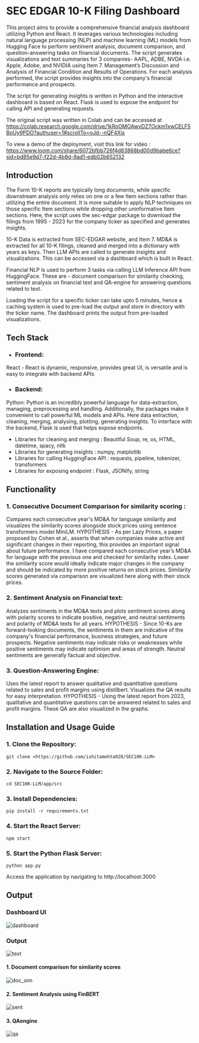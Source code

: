 # SEC EDGAR 10-K Filing Dashboard
This project aims to provide a comprehensive financial analysis dashboard utilizing Python and React. It leverages various technologies including natural language processing (NLP) and machine learning (ML) models from Hugging Face to perform sentiment analysis, document comparison, and question-answering tasks on financial documents.
The script generates visualizations and text summaries for 3 companies- AAPL, ADBE, NVDA i.e. Apple, Adobe, and NVIDIA using Item 7. Management’s Discussion and Analysis of Financial Condition and Results of Operations. For each analysis performed, the script provides insights into the company's financial performance and prospects.

The script for generating insights is written in Python and the interactive dashboard is based on React. Flask is used to expose the endpoint for calling API and generating requests.

The original script was written in Colab and can be accessed at https://colab.research.google.com/drive/1kRoOMOAwvDZ7Ockm1xwCELF5BpUy9PDO?authuser=1#scrollTo=oJd--nQF4Xis

To view a demo of the deployment, visit this link for video : https://www.loom.com/share/6072bfbb726f4d83868bd00d9babe6ce?sid=bd85e9d7-f22d-4b8d-9ad1-edb02b652132 

## Introduction
The Form 10-K reports are typically long documents, while specific downstream analysis only relies on one or a few Item sections rather than utilizing the entire document. 
It is more suitable to apply NLP techniques on those specific Item sections while dropping other uninformative Item sections. Here, the script uses the sec-edgar package to download the filings from 1995 - 2023 for the company ticker as specified and generates insights.

10-K Data is extracted from SEC-EDGAR website, and Item 7. MD&A is extracted for all 10-K filings, cleaned and merged into a dictionary with years as keys. Then LLM APIs are called to generate insights and visualizations. This can be accessed via a dashboard which is built in React.

Financial NLP is used to perform 3 tasks via calling LLM Inference API from HuggingFace. These are  - document comparison for similarity checking, sentiment analysis on financial text and QA-engine for answering questions related to text.

Loading the script for a specific ticker can take upto 5 minutes, hence a caching system is used to pre-load the output and store in directory with the ticker name. The dashboard prints the output from pre-loaded visualizations.


## Tech Stack

 - ### Frontend:
  React - React is dynamic, responsive, provides great UI, is versatile and is easy to integrate with backend APIs
 - ### Backend:
  Python: Python is an incredibly powerful language for data-extraction, managing, preprocessing and handling. Additionally, the packages make it convenient to call powerful ML models and APIs. Here data extraction, cleaning, merging, analysing, plotting, generating insights. To interface with the backend, Flask is used that helps expose endpoints. 
 - Libraries for cleaning and merging : Beautiful Soup, re, os, HTML, datetime, spacy, nltk
 - Libraries for generating insights : numpy, matplotlib
 - Libraries for calling HuggingFace API : requests, pipeline, tokenizer, transformers 
 - Libraries for exposing endpoint : Flask, JSONify, string



## Functionality
   ### 1.   Consecutive Document Comparison for similarity scoring : 
   Compares each consecutive year's MD&A for language similarity and visualizes the similarity scores alongside stock prices using sentence transformers model MiniLM.
   HYPOTHESIS - As per Lazy Prices, a paper proposed by Cohen et al., asserts that when companies make active and significant changes in their reporting, this provides an important signal about future performance. I have compared each consecutive year’s MD&A for language with the previous one and checked for similarity index. Lower the similarity score would ideally indicate major changes in the company and should be indicated by more positive returns on stock prices. Similarity scores generated via comparison are visualized here along with their stock prices.


   ### 2.   Sentiment Analysis on Financial text: 
   Analyzes sentiments in the MD&A texts and plots sentiment scores along with polarity scores to indicate positive, negative, and neutral sentiments and polarity of MD&A texts for all years.
   HYPOTHESIS - Since 10-Ks are forward-looking documents, the sentiments in them are indicative of the company's financial performance, business strategies, and future prospects. Negative sentiments may indicate risks or weaknesses while positive sentiments may indicate optimism and areas of strength. Neutral sentiments are generally factual and objective.

   ### 3.   Question-Answering Engine: 
   Uses the latest report to answer qualitative and quantitative questions related to sales and profit margins using distilbert. Visualizes the QA results for easy interpretation. 
   HYPOTHESIS - Using the latest report from 2023, qualitative and quantitative questions can be answered related to sales and profit margins. These QA are also visualized in the graphs. 

## Installation and Usage Guide
### 1. Clone the Repository:
```
git clone <https://github.com/ishitamehta028/SEC10K-LLM>
```

### 2. Navigate to the Source Folder:
```
cd SEC10K-LLM/app/src
```
### 3. Install Dependencies:
```
pip install -r requirements.txt

```
### 4. Start the React Server:
```
npm start
```
### 5. Start the Python Flask Server:
```
python app.py
```
Access the application by navigating to http://localhost:3000

## Output
### Dashboard UI 
![dashboard](dashboard.png)
### Output
![text](generation.png)
#### 1. Document comparison for similarity scores
![doc_sim](doc_sim.png)
#### 2. Sentiment Analysis using FinBERT
![sent](sentiment_finbert.png)
#### 3. QAengine
![qa](qa_plot.png)




